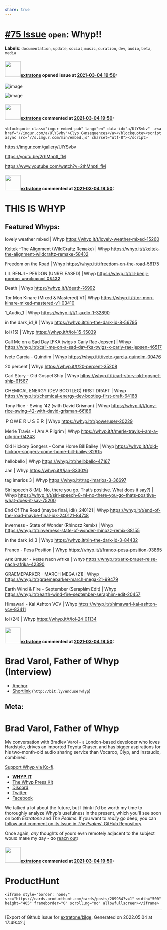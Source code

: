 ```yaml
---
share: true
---
```

# [\#75 Issue](https://github.com/extratone/bilge/issues/75) `open`: Whyp!!
**Labels**: `documentation`, `update`, `social`, `music`, `curation`, `dev`, `audio`, `beta`, `media`


#### <img src="https://avatars.githubusercontent.com/u/43663476?u=5047287ff0b8c3ce7f7e5858d204c9b3e57d8e44&v=4" width="50">[extratone](https://github.com/extratone) opened issue at [2021-03-04 19:50](https://github.com/extratone/bilge/issues/75):

![image](https://user-images.githubusercontent.com/43663476/110021575-89279500-7cf0-11eb-977f-cfa83a01f0b7.png)

![image](https://user-images.githubusercontent.com/43663476/110021624-993f7480-7cf0-11eb-8529-890dabc7a35f.png)

#### <img src="https://avatars.githubusercontent.com/u/43663476?u=5047287ff0b8c3ce7f7e5858d204c9b3e57d8e44&v=4" width="50">[extratone](https://github.com/extratone) commented at [2021-03-04 19:50](https://github.com/extratone/bilge/issues/75#issuecomment-790931815):

``<blockquote class="imgur-embed-pub" lang="en" data-id="a/UlYSvbv"  ><a href="//imgur.com/a/UlYSvbv">Clyp Consequences</a></blockquote><script async src="//s.imgur.com/min/embed.js" charset="utf-8"></script>``

https://imgur.com/gallery/UlYSvbv

https://youtu.be/2rhMnptI_fM

https://www.youtube.com/watch?v=2rhMnptI_fM

#### <img src="https://avatars.githubusercontent.com/u/43663476?u=5047287ff0b8c3ce7f7e5858d204c9b3e57d8e44&v=4" width="50">[extratone](https://github.com/extratone) commented at [2021-03-04 19:50](https://github.com/extratone/bilge/issues/75#issuecomment-792402576):

# THIS IS WHYP

## Featured Whyps:

lovely weather mixed | Whyp
https://whyp.it/t/lovely-weather-mixed-15260

Keltek -The Alignment (WildCraftz Remake) | Whyp
https://whyp.it/t/keltek-the-alignment-wildcraftz-remake-58402

Freedom on the Road | Whyp
https://whyp.it/t/freedom-on-the-road-56175

LIL BENJI - PERDON (UNRELEASED) | Whyp
https://whyp.it/t/lil-benji-perdon-unreleased-05432

Death | Whyp
https://whyp.it/t/death-76992

Tor Mon Kinare (Mixed & Mastered) V1 | Whyp
https://whyp.it/t/tor-mon-kinare-mixed-mastered-v1-03410

1_Audio_1 | Whyp
https://whyp.it/t/1-audio-1-32890

in the dark_id_8 | Whyp
https://whyp.it/t/in-the-dark-id-8-56795

lol (15) | Whyp
https://whyp.it/t/lol-15-55039

Call Me on a Sad Day [FKA twigs x Carly Rae Jepsen] | Whyp
https://whyp.it/t/call-me-on-a-sad-day-fka-twigs-x-carly-rae-jepsen-46517

Ivete Garcia - Quindim | Whyp
https://whyp.it/t/ivete-garcia-quindim-00476

20 percent | Whyp
https://whyp.it/t/20-percent-35208

Carl Story - Old Gospel Ship | Whyp
https://whyp.it/t/carl-story-old-gospel-ship-61567

CHEMICAL ENERGY (DEV BOOTLEG) FIRST DRAFT | Whyp
https://whyp.it/t/chemical-energy-dev-bootleg-first-draft-64168

Tony Rice - Swing '42 (with David Grisman) | Whyp
https://whyp.it/t/tony-rice-swing-42-with-david-grisman-66186

ＰＯＷＥＲＵＳＥＲ | Whyp
https://whyp.it/t/poweruser-20229

Merle Travis - I Am A Pilgrim | Whyp
https://whyp.it/t/merle-travis-i-am-a-pilgrim-04243

Old Hickory Songers - Come Home Bill Bailey | Whyp
https://whyp.it/t/old-hickory-songers-come-home-bill-bailey-82915

hellobello | Whyp
https://whyp.it/t/hellobello-47167

Jan | Whyp
https://whyp.it/t/jan-833026

tag imarios 3 | Whyp
https://whyp.it/t/tag-imarios-3-36697

Siri speech 8 (ML: No, there you go. That’s positive. What does it say?) | Whyp
https://whyp.it/t/siri-speech-8-ml-no-there-you-go-thats-positive-what-does-it-say-75200

End Of The Road (maybe final, idk)_240121 | Whyp
https://whyp.it/t/end-of-the-road-maybe-final-idk-240121-84748

inverness - State of Wonder (Rhinozz Remix) | Whyp
https://whyp.it/t/inverness-state-of-wonder-rhinozz-remix-38155

in the dark_id_3 | Whyp
https://whyp.it/t/in-the-dark-id-3-84432

Franco - Pesa Position | Whyp
https://whyp.it/t/franco-pesa-position-93865

Arik Brauer - Reise Nach Afrika | Whyp
https://whyp.it/t/arik-brauer-reise-nach-afrika-42390

GRAEMEPARKER - MARCH MEGA (21) | Whyp
https://whyp.it/t/graemeparker-march-mega-21-99479

Earth Wind & Fire - September (Seraphim Edit) | Whyp
https://whyp.it/t/earth-wind-fire-september-seraphim-edit-20457

Himawari - Kai Ashton VCV | Whyp
https://whyp.it/t/himawari-kai-ashton-vcv-83411

lol (24) | Whyp
https://whyp.it/t/lol-24-01134

#### <img src="https://avatars.githubusercontent.com/u/43663476?u=5047287ff0b8c3ce7f7e5858d204c9b3e57d8e44&v=4" width="50">[extratone](https://github.com/extratone) commented at [2021-03-04 19:50](https://github.com/extratone/bilge/issues/75#issuecomment-793092816):

# Brad Varol, Father of Whyp (Interview)
* [Anchor](https://anchor.fm/davidblue/episodes/Brad-Varol--Father-of-Whyp-es12ge) 
* [Shortlink](http://bit.ly/enduserwhyp) (`http://bit.ly/enduserwhyp`)

## Meta:
# Brad Varol, Father of Whyp

My conversation with [Bradley Varol](https://www.linkedin.com/in/bradleyvarol/) - a London-based developer who loves Hardstyle, drives an imported Toyota Chaser, and has bigger aspirations for his two-month-old audio sharing service than Vocaroo, Clyp, and Instaudio, combined. 

[Support Whyp via Ko-fi](https://ko-fi.com/whypwebsite).

* [**WHYP.IT**](https://whyp.it/faq)
* [The Whyp Press Kit](https://whyp.it/press)
* [Discord](https://discord.gg/XU2ShdvbRE)
* [Twitter](https://twitter.com/WhypWebsite)
* [Facebook](https://www.facebook.com/WhypWebsite)

We talked a lot about the future, but I think it'd be worth my time to thoroughly analyze Whyp's usefulness in the present, which you'll see soon on both *Extratone* and *The Psalms*. If you want to *really* go deep, you can [follow and comment on its Issue in *The Psalms*' GitHub Repository](https://github.com/extratone/bilge/issues/75). 

Once again, *any* thoughts of yours even remotely adjacent to the subject would make my day - do [reach out](mailto:davidblue@extratone.com)!

#### <img src="https://avatars.githubusercontent.com/u/43663476?u=5047287ff0b8c3ce7f7e5858d204c9b3e57d8e44&v=4" width="50">[extratone](https://github.com/extratone) commented at [2021-03-04 19:50](https://github.com/extratone/bilge/issues/75#issuecomment-944863038):

# ProductHunt
```
<iframe style="border: none;" src="https://cards.producthunt.com/cards/posts/289984?v=1" width="500" height="405" frameborder="0" scrolling="no" allowfullscreen></iframe>
```


-------------------------------------------------------------------------------



[Export of Github issue for [extratone/bilge](https://github.com/extratone/bilge). Generated on 2022.05.04 at 17:49:42.]
